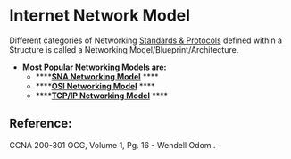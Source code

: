 # Internet Network Model

Different categories of Networking  [Standards & Protocols](untitled-5.md) defined within a Structure is called a Networking Model/Blueprint/Architecture.

* **Most Popular Networking Models are:**
  * \*\*\*\*[**SNA Networking Model**](untitled-7.md) ****
  * \*\*\*\*[**OSI Networking Model**](untitled-8.md) ****
  * \*\*\*\*[**TCP/IP Networking Model**](untitled-9.md) ****

## Reference:

CCNA 200-301 OCG, Volume 1, Pg. 16 - Wendell Odom .

